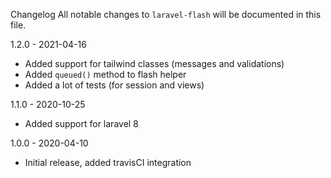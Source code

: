 Changelog
All notable changes to `laravel-flash` will be documented in this file.

1.2.0 - 2021-04-16
- Added support for tailwind classes (messages and validations)
- Added `queued()` method to flash helper
- Added a lot of tests (for session and views)

1.1.0 - 2020-10-25
- Added support for laravel 8

1.0.0 - 2020-04-10
- Initial release, added travisCI integration
